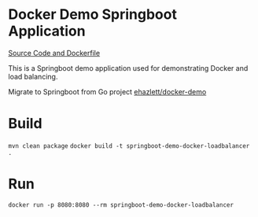 # Docker Demo Springboot Application

[Source Code and Dockerfile](https://github.com/jhidalgo3/springboot-demo-docker-loadbalancer)

This is a Springboot demo application used for demonstrating Docker and load balancing.

Migrate to Springboot from Go project [ehazlett/docker-demo](https://github.com/ehazlett/docker-demo)

# Build

`mvn clean package`
`docker build -t springboot-demo-docker-loadbalancer .`

# Run

`docker run -p 8080:8080 --rm springboot-demo-docker-loadbalancer`
